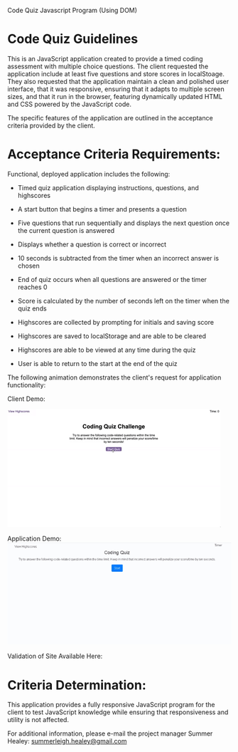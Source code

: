 Code Quiz Javascript Program (Using DOM)

# Code Quiz Guidelines

This is an JavaScript application created to provide a timed coding assessment with multiple choice questions. The client requested the application include at least five questions and store scores in localStoage. They also requested that the application maintain a clean and polished user interface, that it was responsive, ensuring that it adapts to multiple screen sizes, and that it run in the browser, featuring dynamically updated HTML and CSS powered by the JavaScript code. 

The specific features of the application are outlined in the acceptance criteria provided by the client. 

# Acceptance Criteria Requirements:

Functional, deployed application includes the following:

* Timed quiz application displaying instructions, questions, and highscores

* A start button that begins a timer and presents a question

* Five questions that run sequentially and displays the next question once the current question is answered

* Displays whether a question is correct or incorrect

* 10 seconds is subtracted from the timer when an incorrect answer is chosen

* End of quiz occurs when all questions are answered or the timer reaches 0

* Score is calculated by the number of seconds left on the timer when the quiz ends

* Highscores are collected by prompting for initials and saving score

* Highscores are saved to localStorage and are able to be cleared 

* Highscores are able to be viewed at any time during the quiz

* User is able to return to the start at the end of the quiz

The following animation demonstrates the client's request for application functionality:

Client Demo:

![code quiz](./assets/images/04-web-apis-homework-demo.gif)

Application Demo: 
![Deployed Application Screenshot](./assets/images/codeQuiz.gif)

Validation of Site Available Here: 

# Criteria Determination: 

This application provides a fully responsive JavaScript program for the client to test JavaScript knowledge while ensuring that responsiveness and utility is not affected. 

For additional information, please e-mail the project manager Summer Healey: summerleigh.healey@gmail.com



